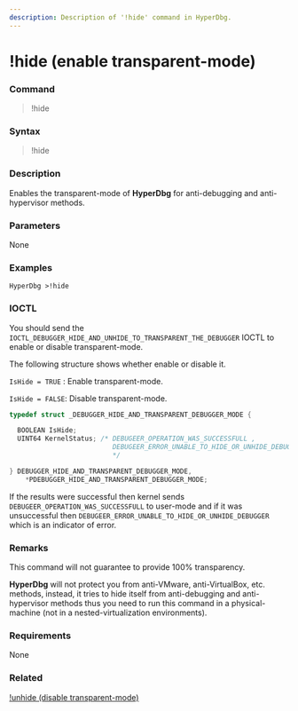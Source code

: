 ```yaml
---
description: Description of '!hide' command in HyperDbg.
---
```


# !hide \(enable transparent-mode\)

### Command

> !hide

### Syntax

> !hide

### Description

Enables the transparent-mode of **HyperDbg** for anti-debugging and anti-hypervisor methods.

### Parameters

None

### Examples

```text
HyperDbg >!hide
```

### IOCTL

You should send the `IOCTL_DEBUGGER_HIDE_AND_UNHIDE_TO_TRANSPARENT_THE_DEBUGGER` IOCTL to enable or disable transparent-mode.

The following structure shows whether enable or disable it.

`IsHide = TRUE` : Enable transparent-mode.

`IsHide = FALSE`: Disable transparent-mode.

```c
typedef struct _DEBUGGER_HIDE_AND_TRANSPARENT_DEBUGGER_MODE {

  BOOLEAN IsHide;
  UINT64 KernelStatus; /* DEBUGEER_OPERATION_WAS_SUCCESSFULL ,
                          DEBUGEER_ERROR_UNABLE_TO_HIDE_OR_UNHIDE_DEBUGGER
                          */

} DEBUGGER_HIDE_AND_TRANSPARENT_DEBUGGER_MODE,
    *PDEBUGGER_HIDE_AND_TRANSPARENT_DEBUGGER_MODE;
```

If the results were successful then kernel sends `DEBUGEER_OPERATION_WAS_SUCCESSFULL` to user-mode and if it was unsuccessful then `DEBUGEER_ERROR_UNABLE_TO_HIDE_OR_UNHIDE_DEBUGGER` which is an indicator of error.

### **Remarks**

This command will not guarantee to provide 100% transparency.

**HyperDbg** will not protect you from anti-VMware, anti-VirtualBox, etc. methods, instead, it tries to hide itself from anti-debugging and anti-hypervisor methods thus you need to run this command in a physical-machine \(not in a nested-virtualization environments\).

### Requirements

None

### Related

[!unhide \(disable transparent-mode\)](https://docs.hyperdbg.com/commands/extension-commands/unhide)

